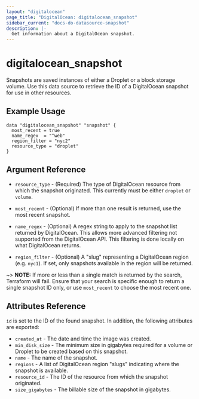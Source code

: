 ```yaml
---
layout: "digitalocean"
page_title: "DigitalOcean: digitalocean_snapshot"
sidebar_current: "docs-do-datasource-snapshot"
description: |-
  Get information about a DigitalOcean snapshot.
---
```


# digitalocean\_snapshot

Snapshots are saved instances of either a Droplet or a block storage volume. Use this data source to retrieve the ID of a DigitalOcean snapshot for use in other resources.

## Example Usage

```
data "digitalocean_snapshot" "snapshot" {
  most_recent = true
  name_regex  = "^web"
  region_filter = "nyc2"
  resource_type = "droplet"
}
```

## Argument Reference

* `resource_type` - (Required) The type of DigitalOcean resource from which the snapshot originated. This currently must be either `droplet` or `volume`.

* `most_recent` - (Optional) If more than one result is returned, use the most
recent snapshot.

* `name_regex` - (Optional) A regex string to apply to the snapshot list returned by DigitalOcean. This allows more advanced filtering not supported from the DigitalOcean API. This filtering is done locally on what DigitalOcean returns.

* `region_filter` - (Optional) A "slug" representing a DigitalOcean region (e.g. `nyc1`). If set, only snapshots available in the region will be returned.

~> **NOTE:** If more or less than a single match is returned by the search,
Terraform will fail. Ensure that your search is specific enough to return
a single snapshot ID only, or use `most_recent` to choose the most recent one.

## Attributes Reference

`id` is set to the ID of the found snapshot. In addition, the following attributes are exported:

* `created_at` - The date and time the image was created.
* `min_disk_size` - The minimum size in gigabytes required for a volume or Droplet to be created based on this snapshot.
* `name` - The name of the snapshot.
* `regions` - A list of DigitalOcean region "slugs" indicating where the snapshot is available.
* `resource_id` - The ID of the resource from which the snapshot originated.
* `size_gigabytes` - The billable size of the snapshot in gigabytes.
